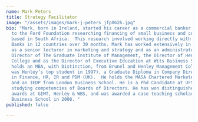 ```yaml
---
name: Mark Peters
title: Strategy Facilitator
image: "/assets/images/mark-j-peters_jfp0626.jpg"
bio: "Mark, born in Ireland, started his career as a commercial banker and then moved
  to the Ford Foundation researching financing of small business and community development,
  based in South Africa.  This research involved working directly with Community Investment
  Banks in 12 countries over 30 months. Mark has worked extensively in academia both
  as a senior lecturer in marketing and strategy and as an administrator as the Managing
  Director of The Graduate Institute of Management, the Director of Henley Management
  College and as the Director of Executive Education at Wits Business School.\n\nMark
  holds an MBA, with Distinction, from Brunel and Henley Management College UK, (he
  was Henley’s top student in 1997), a Graduate Diploma in Company Direction, Diplomas
  in Finance, HR, IR and PDM (UK).  He holds the MASA Chartered Marketer designation
  and an IEDP from London Business School. He is a Phd Candidate at UFS Business School,
  studying competencies of Boards of Directors. He has won distinguished teaching
  awards at GIMT, Henley & WBS, and was awarded a case teaching scholarship to Harvard
  Business School in 2008. "
published: false

---
```

